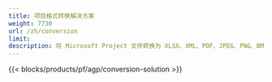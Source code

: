 ```yaml
---
title: 项目格式转换解决方案 
weight: 7730
url: /zh/conversion
limit: 
description: 将 Microsoft Project 文件转换为 XLSX、XML、PDF、JPEG、PNG、BMP、TIFF、SVG、TXT 和 HTML
---
```


{{< blocks/products/pf/agp/conversion-solution >}} 